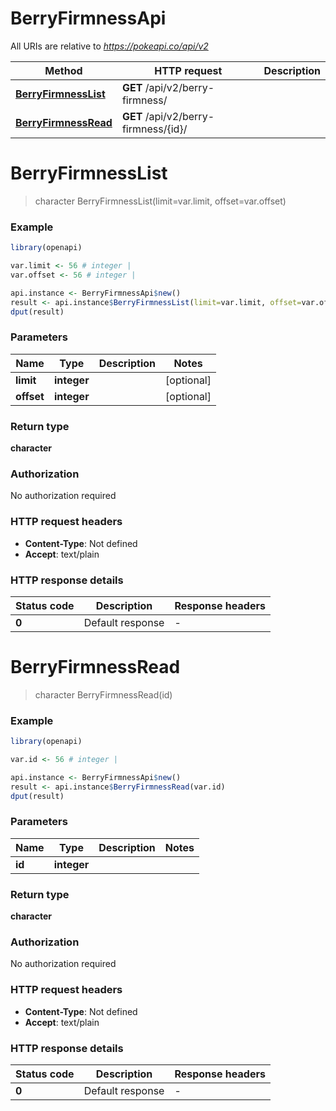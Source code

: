 # BerryFirmnessApi

All URIs are relative to *https://pokeapi.co/api/v2*

Method | HTTP request | Description
------------- | ------------- | -------------
[**BerryFirmnessList**](BerryFirmnessApi.md#BerryFirmnessList) | **GET** /api/v2/berry-firmness/ | 
[**BerryFirmnessRead**](BerryFirmnessApi.md#BerryFirmnessRead) | **GET** /api/v2/berry-firmness/{id}/ | 


# **BerryFirmnessList**
> character BerryFirmnessList(limit=var.limit, offset=var.offset)



### Example
```R
library(openapi)

var.limit <- 56 # integer | 
var.offset <- 56 # integer | 

api.instance <- BerryFirmnessApi$new()
result <- api.instance$BerryFirmnessList(limit=var.limit, offset=var.offset)
dput(result)
```

### Parameters

Name | Type | Description  | Notes
------------- | ------------- | ------------- | -------------
 **limit** | **integer**|  | [optional] 
 **offset** | **integer**|  | [optional] 

### Return type

**character**

### Authorization

No authorization required

### HTTP request headers

 - **Content-Type**: Not defined
 - **Accept**: text/plain

### HTTP response details
| Status code | Description | Response headers |
|-------------|-------------|------------------|
| **0** | Default response |  -  |

# **BerryFirmnessRead**
> character BerryFirmnessRead(id)



### Example
```R
library(openapi)

var.id <- 56 # integer | 

api.instance <- BerryFirmnessApi$new()
result <- api.instance$BerryFirmnessRead(var.id)
dput(result)
```

### Parameters

Name | Type | Description  | Notes
------------- | ------------- | ------------- | -------------
 **id** | **integer**|  | 

### Return type

**character**

### Authorization

No authorization required

### HTTP request headers

 - **Content-Type**: Not defined
 - **Accept**: text/plain

### HTTP response details
| Status code | Description | Response headers |
|-------------|-------------|------------------|
| **0** | Default response |  -  |

